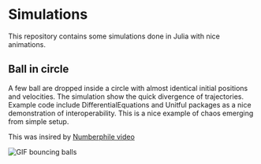 # Simulations

This repository contains some simulations done in Julia with nice animations.

## Ball in circle
A few ball are dropped inside a circle with almost identical initial positions and velocities. The simulation show the quick divergence of trajectories. Example code include DifferentialEquations and Unitful packages as a nice demonstration of interoperability.
This is a nice example of chaos emerging from simple setup.

This was insired by [Numberphile video](https://www.youtube.com/watch?v=6z4qRhpBIyA)

![GIF bouncing balls](img/ball_in_circle.gif)
